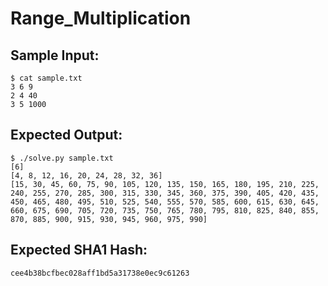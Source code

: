 # Range_Multiplication

## Sample Input:

```
$ cat sample.txt
3 6 9
2 4 40
3 5 1000
```
## Expected Output:

```
$ ./solve.py sample.txt
[6]
[4, 8, 12, 16, 20, 24, 28, 32, 36]
[15, 30, 45, 60, 75, 90, 105, 120, 135, 150, 165, 180, 195, 210, 225, 240, 255, 270, 285, 300, 315, 330, 345, 360, 375, 390, 405, 420, 435, 450, 465, 480, 495, 510, 525, 540, 555, 570, 585, 600, 615, 630, 645, 660, 675, 690, 705, 720, 735, 750, 765, 780, 795, 810, 825, 840, 855, 870, 885, 900, 915, 930, 945, 960, 975, 990]
```
## Expected SHA1 Hash:

```
cee4b38bcfbec028aff1bd5a31738e0ec9c61263
```
